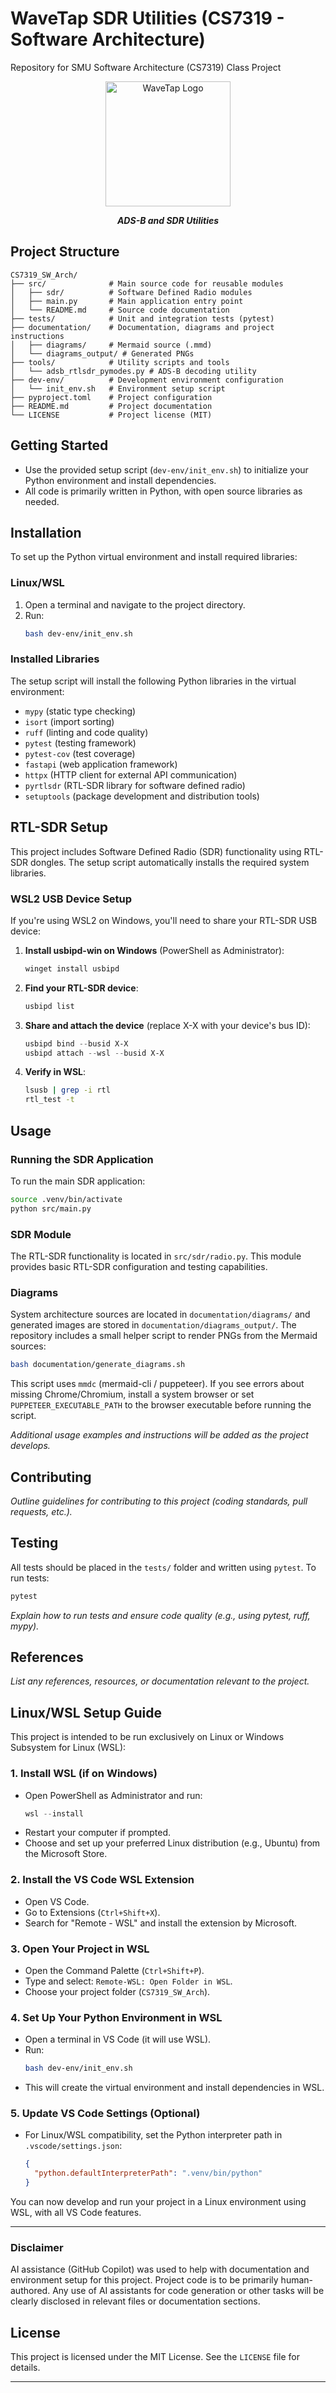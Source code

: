 # WaveTap SDR Utilities (CS7319 - Software Architecture)

Repository for SMU Software Architecture (CS7319) Class Project
<p align="center">
   <img src="documentation/wavetap_icon.png" 
   alt="WaveTap Logo" width="200"/>
   <div style="text-align: center;">
      <strong><em>ADS-B and SDR Utilities</em></strong>
   </div>
</p>

   ## Project Structure
```
CS7319_SW_Arch/
├── src/              # Main source code for reusable modules
│   ├── sdr/          # Software Defined Radio modules
│   ├── main.py       # Main application entry point
│   └── README.md     # Source code documentation
├── tests/            # Unit and integration tests (pytest)
├── documentation/    # Documentation, diagrams and project instructions
│   ├── diagrams/     # Mermaid source (.mmd)
│   └── diagrams_output/ # Generated PNGs
├── tools/            # Utility scripts and tools
│   └── adsb_rtlsdr_pymodes.py # ADS-B decoding utility
├── dev-env/          # Development environment configuration
│   └── init_env.sh   # Environment setup script
├── pyproject.toml    # Project configuration
├── README.md         # Project documentation
└── LICENSE           # Project license (MIT)
```

## Getting Started

- Use the provided setup script (`dev-env/init_env.sh`) to initialize your Python environment and install dependencies.
- All code is primarily written in Python, with open source libraries as needed.

## Installation

To set up the Python virtual environment and install required libraries:

### Linux/WSL
1. Open a terminal and navigate to the project directory.
2. Run:
   ```bash
   bash dev-env/init_env.sh
   ```

### Installed Libraries
The setup script will install the following Python libraries in the virtual environment:
- `mypy` (static type checking)
- `isort` (import sorting)
- `ruff` (linting and code quality)
- `pytest` (testing framework)
- `pytest-cov` (test coverage)
- `fastapi` (web application framework)
- `httpx` (HTTP client for external API communication)
- `pyrtlsdr` (RTL-SDR library for software defined radio)
- `setuptools` (package development and distribution tools)

## RTL-SDR Setup

This project includes Software Defined Radio (SDR) functionality using RTL-SDR dongles. The setup script automatically installs the required system libraries.

### WSL2 USB Device Setup
If you're using WSL2 on Windows, you'll need to share your RTL-SDR USB device:

1. **Install usbipd-win on Windows** (PowerShell as Administrator):
   ```powershell
   winget install usbipd
   ```

2. **Find your RTL-SDR device**:
   ```powershell
   usbipd list
   ```

3. **Share and attach the device** (replace X-X with your device's bus ID):
   ```powershell
   usbipd bind --busid X-X
   usbipd attach --wsl --busid X-X
   ```

4. **Verify in WSL**:
   ```bash
   lsusb | grep -i rtl
   rtl_test -t
   ```

## Usage

### Running the SDR Application
To run the main SDR application:
```bash
source .venv/bin/activate
python src/main.py
```

### SDR Module
The RTL-SDR functionality is located in `src/sdr/radio.py`. This module provides basic RTL-SDR configuration and testing capabilities.

### Diagrams
System architecture sources are located in `documentation/diagrams/` and generated images are stored in `documentation/diagrams_output/`.
The repository includes a small helper script to render PNGs from the Mermaid sources:

```bash
bash documentation/generate_diagrams.sh
```

This script uses `mmdc` (mermaid-cli / puppeteer). If you see errors about missing Chrome/Chromium, install a system browser or set `PUPPETEER_EXECUTABLE_PATH` to the browser executable before running the script.

_Additional usage examples and instructions will be added as the project develops._

## Contributing

_Outline guidelines for contributing to this project (coding standards, pull requests, etc.)._

## Testing

All tests should be placed in the `tests/` folder and written using `pytest`.
To run tests:
```bash
pytest
```
_Explain how to run tests and ensure code quality (e.g., using pytest, ruff, mypy)._ 

## References

_List any references, resources, or documentation relevant to the project._

## Linux/WSL Setup Guide

This project is intended to be run exclusively on Linux or Windows Subsystem for Linux (WSL):

### 1. Install WSL (if on Windows)
- Open PowerShell as Administrator and run:
  ```powershell
  wsl --install
  ```
- Restart your computer if prompted.
- Choose and set up your preferred Linux distribution (e.g., Ubuntu) from the Microsoft Store.

### 2. Install the VS Code WSL Extension
- Open VS Code.
- Go to Extensions (`Ctrl+Shift+X`).
- Search for "Remote - WSL" and install the extension by Microsoft.

### 3. Open Your Project in WSL
- Open the Command Palette (`Ctrl+Shift+P`).
- Type and select: `Remote-WSL: Open Folder in WSL`.
- Choose your project folder (`CS7319_SW_Arch`).

### 4. Set Up Your Python Environment in WSL
- Open a terminal in VS Code (it will use WSL).
- Run:
  ```bash
  bash dev-env/init_env.sh
  ```
- This will create the virtual environment and install dependencies in WSL.

### 5. Update VS Code Settings (Optional)
- For Linux/WSL compatibility, set the Python interpreter path in `.vscode/settings.json`:
  ```json
  {
    "python.defaultInterpreterPath": ".venv/bin/python"
  }
  ```

You can now develop and run your project in a Linux environment using WSL, with all VS Code features.

---

### Disclaimer

AI assistance (GitHub Copilot) was used to help with documentation and environment setup for this project. Project code is to be primarily human-authored. Any use of AI assistants for code generation or other tasks will be clearly disclosed in relevant files or documentation sections.

## License

This project is licensed under the MIT License. See the `LICENSE` file for details.

---

